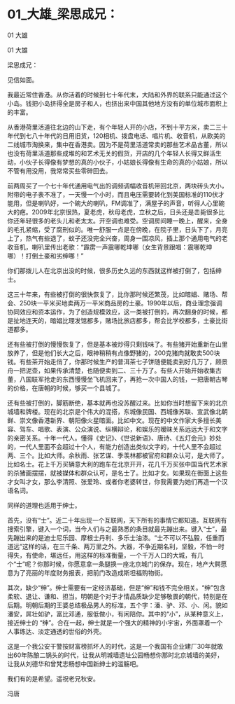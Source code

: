 # 01_大雄_梁思成兄：

01 大雄

01 大雄

梁思成兄：

见信如面。

我最近常住香港。从你活着的时候到七十年代末，大陆和外界的联系只能通过这个小岛。钱把小岛挤得全是房子和人，也挤出来中国其他地方没有的单位城市面积上的丰富。

从香港荷里活道往北边的山下走，有个年轻人开的小店，不到十平方米，卖二三十年代到七八十年代的日用旧货，120相机、拨盘电话、唱片机、收音机，从欧美的二线城市淘换来，集中在香港卖。因为不是荷里活道常卖的那些艺术品古董，所以也没有荷里活道那些成堆的和艺术无关的假货，开店的几个年轻人长得又鲜活生动，小伙子长得像有梦想的真的小伙子，小姑娘长得像有生命的真的小姑娘，所以不管有用没用，我常常买些零碎回去。

前两周买了一个七十年代通用电气出的调频调幅收音机带回北京，两块砖头大小，附带的电子表不准了，一天慢一个小时，而且电压需要转化到美国标准的110伏才能用，但是喇叭好，一个碗大的喇叭，FM调准了，满屋子的声音，听得人心里碗大的疤。2009年北京很热，夏老虎，秋母老虎，立秋之后，日头还是击毙很多比你还年轻很多的老头儿和老太太。开空调也难受。空调房间睡一晚上，醒来，全身的毛孔紧缩，受了腐刑似的。唯一舒服一点是在傍晚，在院子里，日头下了，月亮上了，热气有些退了，蚊子还没完全兴奋，周身一围凉风，插上那个通用电气的老收音机，喇叭里传出老歌：“霹雳一声震哪乾坤哪（女生背景跟唱：震哪乾坤哪）！打倒土豪和劣绅哪！”

你们那拨儿人在北京出没的时候，很多历史久远的东西就这样被打倒了，包括绅士。

这三十年来，有些被打倒的很快恢复了，比你那时候还繁茂，比如暗娼、赌场、帮会、250块一平米买地卖两万一平米商品房的土豪。1990年以后，商业理念强调协同效应和资本运作，为了创造规模效应，这一类被打倒的，再次翻身的时候，都是扯地连天的，暗娼比理发馆都多，赌场比旅店都多，帮会比学校都多，土豪比街道都多。

还有些被打倒的慢慢恢复了，但是基本被炒得只剩钱味了。有些猪开始重新在山里放养了，但是他们长大之后，眼神稍稍有点像野猪的，200克猪肉就敢卖500块钱。有些茶开始走俏了，你那时候生产的普洱茶七子饼随便能卖到好几万了，顾景舟一把泥壶，如果传承清楚，也随便卖到二、三十万了。有些人开始开始收集古董，八国联军抢走的东西慢慢坐飞机回来了，再抢一次中国人的钱，一把唐朝古琴的价格，在唐朝的时候，够买一个县城了。

还有些被打倒的，脚筋断绝，基本就再也没苏醒过来。比如你当时想留下来的北京城墙和牌楼。现在的北京是个伟大的混搭，东城像民国、西城像苏联、宣武像北朝鲜、崇文像香港新界、朝阳像火星暗面。比如中文。现在的中文作家大多擅长美容、驾车、唱歌、表演、公众演说、纵横辩论，和娱乐的暧昧关系远远大于和文字的亲密关系。十年一代人。懂得《史记》、《世说新语》、唐诗、《五灯会元》妙处的，一代人里面不会超过十个人，有能力创造出类似文字的，十代人里不会超过两、三个。比如大师。余秋雨、张艺谋、季羡林都被官府和群众认可，是大师了。比如名士。花上千万买辆意大利的跑车在北京开开，花几千万买张中国当代艺术家的杀猪画摆摆，就被媒体和群众认可，是名士了。比如才女。如果现在街面上这些才女叫才女，那么李清照、张爱玲、或者你老婆转世，你我需要为她们再造一个汉语名词。

同样的道理也适用于绅士。

首先，没有“士”。近二十年出现一个互联网，天下所有的事情它都知道。互联网有搜索引擎，键入一个词，当今人们与之最熟悉的条目就最先蹦出来。键入“士”，最先蹦出来的是迪士尼乐园、摩根士丹利、多乐士油漆。“士不可以不弘毅，任重而道远”这样的话，在三千条、两万里之外。大器，不争近期名利，坚毅，不怕一时得失，有使命，堪远任，用这样的标准衡量，一个千万人口的大城，有几个“士”呢？你那时候，你愿意拿一条腿换一座北京城门的保存。现在，地产大鳄愿意为了亮丽的年度财务报表，把前门改造成斯坦福购物街。

其次，缺少“绅”。绅士需要有一定经济基础，但是“绅”和钱不完全相关。“绅”包含柔软、退让、谦和、担当。明朝是个对于才情品质缺少足够敬畏的朝代，特别是在后期。明朝后期的王婆总结极品男人的标准，五个字：潘、驴、邓、小、闲。貌如潘安，屌壮如驴，富比邓通，服低做小，有闲陪你。其中的“小”，从某种意义上，接近绅士的 “绅”。合在一起，绅士就是一个强大的精神的小宇宙，外面罩着一个人事练达、淡定通透的世俗的外壳。

这是一个我公安干警按财富榜抓坏人的时代，这是一个我国有企业建厂30年就敢出60年陈酿二锅头的时代，让我从明城墙遗址公园畅想你那时北京城墙的美好，让我从刘德华和曾梵志畅想中国新绅士的滥觞吧。

我们有的是希望。遥祝老兄秋安。

冯唐